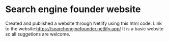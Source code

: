 # Search engine founder website
Created and published a website through Netlify using this html code. Link to the website:https://searchenginefounder.netlify.app/ It is a basic website so all suggetions are welcome.
